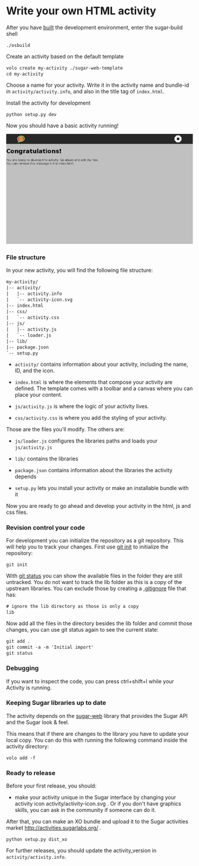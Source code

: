 Write your own HTML activity
============================

After you have [built](dev-environ.md.html) the development environment, enter
the sugar-build shell

    ./osbuild

Create an activity based on the default template

    volo create my-activity ./sugar-web-template
    cd my-activity

Choose a name for your activity.  Write it in the activity name and
bundle-id in `activity/activity.info`, and also in the title tag of
`index.html`.

Install the activity for development

    python setup.py dev

Now you should have a basic activity running!


![Activity template](images/activity-template.png "Activity template")


### File structure

In your new activity, you will find the following file structure:

    my-activity/
    |-- activity/
    |   |-- activity.info
    |   `-- activity-icon.svg
    |-- index.html
    |-- css/
    |   `-- activity.css
    |-- js/
    |   |-- activity.js
    |   `-- loader.js
    |-- lib/
    |-- package.json
    `-- setup.py

* `activity/` contains information about your activity, including the
  name, ID, and the icon.

* `index.html` is where the elements that compose your activity are
  defined.  The template comes with a toolbar and a canvas where you
  can place your content.

* `js/activity.js` is where the logic of your activity lives.

* `css/activity.css` is where you add the styling of your activity.

Those are the files you'll modify.  The others are:

* `js/loader.js` configures the libraries paths and loads your
  `js/activity.js`

* `lib/` contains the libraries

* `package.json` contains information about the libraries the activity
  depends

* `setup.py` lets you install your activity or make an installable
  bundle with it

Now you are ready to go ahead and develop your activity in the html,
js and css files.

### Revision control your code

For development you can initialize the repository as a git
repository. This will help you to track your changes. First use [git
init](https://www.kernel.org/pub/software/scm/git/docs/git-init.html)
to initialize the repository:

    git init

With [git
status](https://www.kernel.org/pub/software/scm/git/docs/git-status.html)
you can show the available files in the folder they are still
untracked. You do not want to track the lib folder as this is a copy
of the upstream libraries. You can exclude those by creating a
[.gitignore](https://www.kernel.org/pub/software/scm/git/docs/gitignore.html)
file that has:

    # ignore the lib directory as those is only a copy
    lib

Now add all the files in the directory besides the lib folder and
commit those changes, you can use git status again to see the current
state:

    git add .
    git commit -a -m 'Initial import'
    git status

### Debugging

If you want to inspect the code, you can press ctrl+shift+I while your
Activity is running.

### Keeping Sugar libraries up to date

The activity depends on the
[sugar-web](http://github.com/sugarlabs/sugar-html-activity) library
that provides the Sugar API and the Sugar look & feel.

This means that if there are changes to the library you have to update your
local copy. You can do this with running the following command inside the
activity directory:

    volo add -f

### Ready to release

Before your first release, you should:

* make your activity unique in the Sugar interface by changing your
  activity icon activity/activity-icon.svg .  Or if you don't have
  graphics skills, you can ask in the community if someone can do it.

After that, you can make an XO bundle and upload it to the Sugar
activities market <http://activities.sugarlabs.org/> .

    python setup.py dist_xo

For further releases, you should update the activity_version in
`activity/activity.info`.
